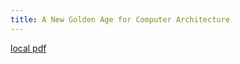 ```yaml
---
title: A New Golden Age for Computer Architecture
---
```


[local pdf](../../../pdfs/A%20New%20Golden%20Age%20for%20Computer%20Architecture.pdf)
